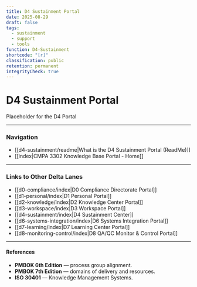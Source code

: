 ```yaml
---
title: D4 Sustainment Portal
date: 2025-08-29
draft: false
tags:
  - sustainment
  - support
  - tools
function: D4-Sustainment
shortcode: "[r]"
classification: public
retention: permanent
integrityCheck: true
---
```

# D4 Sustainment Portal

Placeholder for the D4 Portal 

---
### Navigation

- [[d4-sustainment/readme|What is the D4 Sustainment Portal (ReadMe)]]
- [[index|CMPA 3302 Knowledge Base Portal - Home]]

---
### Links to Other Delta Lanes  

- [[d0-compliance/index|D0 Compliance Directorate Portal]]
- [[d1-personal/index|D1 Personal Portal]]  
- [[d2-knowledge/index|D2 Knowledge Center Portal]]
- [[d3-workspace/index|D3 Workspace Portal]] 
- [[d4-sustainment/index|D4 Sustainment Center]]  
- [[d6-systems-integration/index|D6 Systems Integration Portal]]  
- [[d7-learning/index|D7 Learning Center Portal]]  
- [[d8-monitoring-control/index|D8 QA/QC Monitor & Control Portal]]  
---
#### **References**  

- **PMBOK 6th Edition** — process group alignment.  
- **PMBOK 7th Edition** — domains of delivery and resources.  
- **ISO 30401** — Knowledge Management Systems.  


